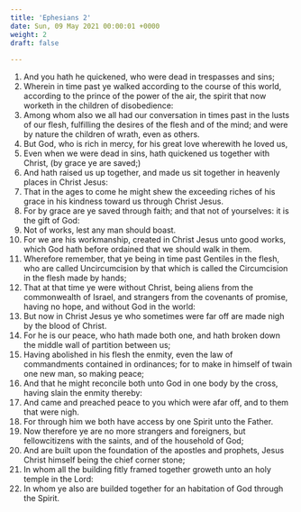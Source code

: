 ```yaml
---
title: 'Ephesians 2'
date: Sun, 09 May 2021 00:00:01 +0000
weight: 2
draft: false
  
---
```


1. And you hath he quickened, who were dead in trespasses and sins;
2. Wherein in time past ye walked according to the course of this world, according to the prince of the power of the air, the spirit that now worketh in the children of disobedience:
3. Among whom also we all had our conversation in times past in the lusts of our flesh, fulfilling the desires of the flesh and of the mind; and were by nature the children of wrath, even as others.
4. But God, who is rich in mercy, for his great love wherewith he loved us,
5. Even when we were dead in sins, hath quickened us together with Christ, (by grace ye are saved;)
6. And hath raised us up together, and made us sit together in heavenly places in Christ Jesus:
7. That in the ages to come he might shew the exceeding riches of his grace in his kindness toward us through Christ Jesus.
8. For by grace are ye saved through faith; and that not of yourselves: it is the gift of God:
9. Not of works, lest any man should boast.
10. For we are his workmanship, created in Christ Jesus unto good works, which God hath before ordained that we should walk in them.
11. Wherefore remember, that ye being in time past Gentiles in the flesh, who are called Uncircumcision by that which is called the Circumcision in the flesh made by hands;
12. That at that time ye were without Christ, being aliens from the commonwealth of Israel, and strangers from the covenants of promise, having no hope, and without God in the world:
13. But now in Christ Jesus ye who sometimes were far off are made nigh by the blood of Christ.
14. For he is our peace, who hath made both one, and hath broken down the middle wall of partition between us;
15. Having abolished in his flesh the enmity, even the law of commandments contained in ordinances; for to make in himself of twain one new man, so making peace;
16. And that he might reconcile both unto God in one body by the cross, having slain the enmity thereby:
17. And came and preached peace to you which were afar off, and to them that were nigh.
18. For through him we both have access by one Spirit unto the Father.
19. Now therefore ye are no more strangers and foreigners, but fellowcitizens with the saints, and of the household of God;
20. And are built upon the foundation of the apostles and prophets, Jesus Christ himself being the chief corner stone;
21. In whom all the building fitly framed together groweth unto an holy temple in the Lord:
22. In whom ye also are builded together for an habitation of God through the Spirit.
